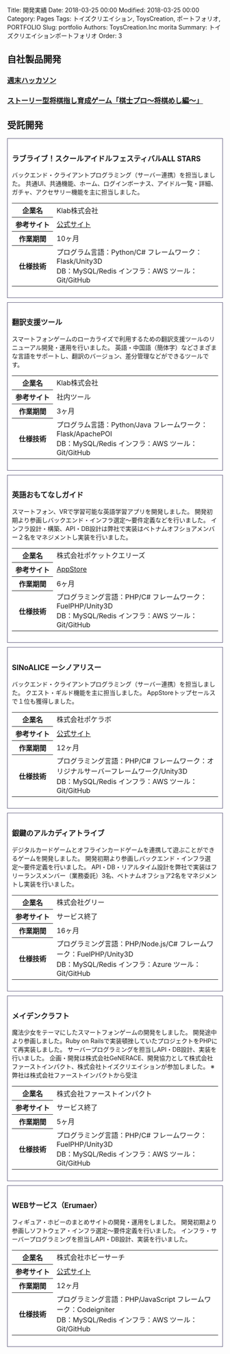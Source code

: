 Title: 開発実績
Date: 2018-03-25 00:00
Modified: 2018-03-25 00:00
Category: Pages
Tags: トイズクリエイション, ToysCreation, ポートフォリオ, PORTFOLIO
Slug: portfolio
Authors: ToysCreation.Inc morita
Summary: トイズクリエイションポートフォリオ
Order: 3

## 自社製品開発

### [週末ハッカソン](/weekend_hackathon_release.html#weekend_hackathon_release)
### [ストーリー型将棋指し育成ゲーム「棋士プロ〜将棋めし編〜」](/kishipro.html#kishipro)

## 受託開発

<!-- 開発実績 -->
<style>
.works {
    border: solid 1px #585378;
    padding: 10px;
    margin-bottom: 10px;
    background-color: #FFF;
}
.works h3 {
    font-size: 1.2em;
}
</style>


<div class="works">

<h3>ラブライブ！スクールアイドルフェスティバルALL STARS</h3>

<p>
バックエンド・クライアントプログラミング（サーバー連携）を担当しました。
共通UI、共通機能、ホーム、ログインボーナス、アイドル一覧・詳細、ガチャ、アクセサリー機能を主に担当しました。
</p>

<table>
    <tr>
        <th style="width: 20%;">企業名</th>
        <td style="width: 80%;">Klab株式会社 </td>
    </tr>
    <tr>
        <th style="width: 20%;">参考サイト</th>
        <td style="width: 80%;"><a href='https://lovelive-as.bushimo.jp/' target='_blank'>公式サイト</a></td>
    </tr>
    <tr>
        <th style="width: 20%;">作業期間</th>
        <td style="width: 80%;">10ヶ月</td>
    </tr>
    <tr>
        <th style="width: 20%;">仕様技術</th>
        <td style="width: 80%;">
プログラム言語：Python/C# フレームワーク：Flask/Unity3D  <br />
DB：MySQL/Redis インフラ：AWS ツール：Git/GitHub
        </td>
    </tr>
</table>

</div>

<div class="works">

<h3>翻訳支援ツール</h3> 
    
<p>
スマートフォンゲームのローカライズで利用するための翻訳支援ツールのリニューアル開発・運用を行いました。  
英語・中国語（簡体字）などさまざまな言語をサポートし、翻訳のバージョン、差分管理などができるツールです。  
</p>
    
<table>
    <tr>
        <th style="width: 20%;">企業名</th>
        <td style="width: 80%;">Klab株式会社 </td>
    </tr>
    <tr>
        <th style="width: 20%;">参考サイト</th>
        <td style="width: 80%;">社内ツール</td>
    </tr>
    <tr>
        <th style="width: 20%;">作業期間</th>
        <td style="width: 80%;">3ヶ月</td>
    </tr>
    <tr>
        <th style="width: 20%;">仕様技術</th>
        <td style="width: 80%;">        
プログラム言語：Python/Java フレームワーク：Flask/ApachePOI  <br />
DB：MySQL/Redis インフラ：AWS ツール：Git/GitHub
        </td>
    </tr>
</table>

</div>


<div class="works">

<h3>英語おもてなしガイド<VR対応></h3> 
    
<p>
スマートフォン、VRで学習可能な英語学習アプリを開発しました。
開発初期より参画しバックエンド・インフラ選定〜要件定義などを行いました。
インフラ設計・構築、API・DB設計は弊社で実装はベトナムオフショアメンバー２名をマネジメントし実装を行いました。
</p>
    
<table>
    <tr>
        <th style="width: 20%;">企業名</th>
        <td style="width: 80%;">株式会社ポケットクエリーズ</td>
    </tr>
    <tr>
        <th style="width: 20%;">参考サイト</th>
        <td style="width: 80%;"><a href='https://itunes.apple.com/jp/app/id1254402969' target='_blank'>AppStore</a></td>
    </tr>
    <tr>
        <th style="width: 20%;">作業期間</th>
        <td style="width: 80%;">6ヶ月</td>
    </tr>
    <tr>
        <th style="width: 20%;">仕様技術</th>
        <td style="width: 80%;">        
プログラミング言語：PHP/C# フレームワーク：FuelPHP/Unity3D<br />
DB：MySQL/Redis インフラ：AWS ツール：Git/GitHub 
        </td>
    </tr>
</table>

</div>


<div class="works">

<h3>SINoALICE ーシノアリスー</h3> 
    
<p>
バックエンド・クライアントプログラミング（サーバー連携）を担当しました。
クエスト・ギルド機能を主に担当しました。
AppStoreトップセールスで１位も獲得しました。
</p>
    
<table>
    <tr>
        <th style="width: 20%;">企業名</th>
        <td style="width: 80%;">株式会社ポケラボ</td>
    </tr>
    <tr>
        <th style="width: 20%;">参考サイト</th>
        <td style="width: 80%;"><a href='http://sinoalice.jp/' target='_blank'>公式サイト</a></td>
    </tr>
    <tr>
        <th style="width: 20%;">作業期間</th>
        <td style="width: 80%;">12ヶ月</td>
    </tr>
    <tr>
        <th style="width: 20%;">仕様技術</th>
        <td style="width: 80%;">        
プログラミング言語：PHP/C# フレームワーク：オリジナルサーバーフレームワーク/Unity3D<br />
DB：MySQL/Redis インフラ：AWS ツール：Git/GitHub 
        </td>
    </tr>
</table>

</div>


<div class="works">

<h3>銀鍵のアルカディアトライブ</h3> 
    
<p>
デジタルカードゲームとオフラインカードゲームを連携して遊ぶことができるゲームを開発しました。
開発初期より参画しバックエンド・インフラ選定〜要件定義を行いました。
API・DB・リアルタイム設計を弊社で実装はフリーランスメンバー（業務委託）3名、ベトナムオフショア2名をマネジメントし実装を行いました。
</p>
    
<table>
    <tr>
        <th style="width: 20%;">企業名</th>
        <td style="width: 80%;">株式会社グリー</td>
    </tr>
    <tr>
        <th style="width: 20%;">参考サイト</th>
        <td style="width: 80%;">サービス終了</td>
    </tr>
    <tr>
        <th style="width: 20%;">作業期間</th>
        <td style="width: 80%;">16ヶ月</td>
    </tr>
    <tr>
        <th style="width: 20%;">仕様技術</th>
        <td style="width: 80%;">        
プログラミング言語：PHP/Node.js/C# フレームワーク：FuelPHP/Unity3D<br />
DB：MySQL/Redis インフラ：Azure ツール：Git/GitHub 
        </td>
    </tr>
</table>

</div>


<div class="works">

<h3>メイデンクラフト</h3> 
    
<p>
魔法少女をテーマにしたスマートフォンゲームの開発をしました。
開発途中より参画しました。Ruby on Railsで実装頓挫していたプロジェクトをPHPにて再実装しました。
サーバープログラミングを担当しAPI・DB設計、実装を行いました。
企画・開発は株式会社GeNERACE、開発協力として株式会社ファーストインパクト、株式会社トイズクリエイションが参加しました。
※ 弊社は株式会社ファーストインパクトから受注
</p>
    
<table>
    <tr>
        <th style="width: 20%;">企業名</th>
        <td style="width: 80%;">株式会社ファーストインパクト</td>
    </tr>
    <tr>
        <th style="width: 20%;">参考サイト</th>
        <td style="width: 80%;">サービス終了</td>
    </tr>
    <tr>
        <th style="width: 20%;">作業期間</th>
        <td style="width: 80%;">5ヶ月</td>
    </tr>
    <tr>
        <th style="width: 20%;">仕様技術</th>
        <td style="width: 80%;">        
プログラミング言語：PHP/C# フレームワーク：FuelPHP/Unity3D<br />
DB：MySQL/Redis インフラ：AWS ツール：Git/GitHub 
        </td>
    </tr>
</table>

</div>

<div class="works">

<h3>WEBサービス（Erumaer）</h3> 
    
<p>
フィギュア・ホビーのまとめサイトの開発・運用をしました。
開発初期より参画しソフトウェア・インフラ選定〜要件定義を行いました。
インフラ・サーバープログラミングを担当しAPI・DB設計、実装を行いました。
</p>
    
<table>
    <tr>
        <th style="width: 20%;">企業名</th>
        <td style="width: 80%;">株式会社ホビーサーチ</td>
    </tr>
    <tr>
        <th style="width: 20%;">参考サイト</th>
        <td style="width: 80%;"><a href='https://www.1999.co.jp/erumaer/' target='_blank'>公式サイト</a></td>
    </tr>
    <tr>
        <th style="width: 20%;">作業期間</th>
        <td style="width: 80%;">12ヶ月</td>
    </tr>
    <tr>
        <th style="width: 20%;">仕様技術</th>
        <td style="width: 80%;">        
プログラミング言語：PHP/JavaScript フレームワーク：Codeigniter<br />
DB：MySQL/Redis インフラ：AWS ツール：Git/GitHub 
        </td>
    </tr>
</table>

</div>
